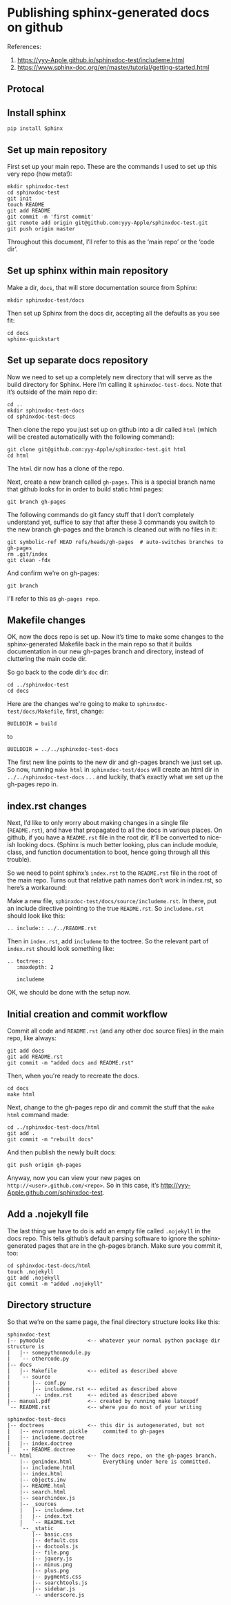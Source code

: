 # Publishing sphinx-generated docs on github

References:<br> 
1. https://yyy-Apple.github.io/sphinxdoc-test/includeme.html
2. https://www.sphinx-doc.org/en/master/tutorial/getting-started.html

## Protocal

## Install sphinx
```shell
pip install Sphinx
```

## Set up main repository
First set up your main repo. These are the commands I used to set up this very repo (how meta!):
```
mkdir sphinxdoc-test
cd sphinxdoc-test
git init
touch README
git add README
git commit -m 'first commit'
git remote add origin git@github.com:yyy-Apple/sphinxdoc-test.git
git push origin master
```
Throughout this document, I’ll refer to this as the ‘main repo’ or the ‘code dir’.


## Set up sphinx within main repository
Make a dir, `docs`, that will store documentation source from Sphinx:
```
mkdir sphinxdoc-test/docs
```
Then set up Sphinx from the docs dir, accepting all the defaults as you see fit:
```
cd docs
sphinx-quickstart
```

## Set up separate docs repository
Now we need to set up a completely new directory that will serve as the build directory for Sphinx. Here I’m calling it `sphinxdoc-test-docs`. Note that it’s outside of the main repo dir:

```
cd ..
mkdir sphinxdoc-test-docs
cd sphinxdoc-test-docs
```

Then clone the repo you just set up on github into a dir called `html` (which will be created automatically with the following command):
```
git clone git@github.com:yyy-Apple/sphinxdoc-test.git html
cd html
```
The `html` dir now has a clone of the repo.

Next, create a new branch called `gh-pages`. This is a special branch name that github looks for in order to build static html pages:
```
git branch gh-pages
```

The following commands do git fancy stuff that I don’t completely understand yet, suffice to say that after these 3 commands you switch to the new branch gh-pages and the branch is cleaned out with no files in it:
```
git symbolic-ref HEAD refs/heads/gh-pages  # auto-switches branches to gh-pages
rm .git/index
git clean -fdx
```

And confirm we’re on gh-pages:
```
git branch
```

I'll refer to this as `gh-pages repo`.

## Makefile changes
OK, now the docs repo is set up. Now it’s time to make some changes to the sphinx-generated Makefile back in the main repo so that it builds documentation in our new gh-pages branch and directory, instead of cluttering the main code dir.

So go back to the code dir’s `doc` dir:
```
cd ../sphinxdoc-test
cd docs
```

Here are the changes we're going to make to `sphinxdoc-test/docs/Makefile`, first, change:
```
BUILDDIR = build
```
to
```
BUILDDIR = ../../sphinxdoc-test-docs
```
The first new line points to the new dir and gh-pages branch we just set up. So now, running `make html` in `sphinxdoc-test/docs` will create an html dir in `../../sphinxdoc-test-docs` . . . and luckily, that’s exactly what we set up the gh-pages repo in.

## index.rst changes
Next, I’d like to only worry about making changes in a single file (`README.rst`), and have that propagated to all the docs in various places. On github, if you have a `README.rst` file in the root dir, it’ll be converted to nice-ish looking docs. (Sphinx is much better looking, plus can include module, class, and function documentation to boot, hence going through all this trouble).

So we need to point sphinx’s `index.rst` to the `README.rst` file in the root of the main repo. Turns out that relative path names don’t work in index.rst, so here’s a workaround:

Make a new file, `sphinxdoc-test/docs/source/includeme.rst`. In there, put an include directive pointing to the true `README.rst`. So `includeme.rst` should look like this:

```
.. include:: ../../README.rst
```
Then in `index.rst`, add `includeme` to the toctree. So the relevant part of `index.rst` should look something like:
```
.. toctree::
   :maxdepth: 2

   includeme
```
OK, we should be done with the setup now.

## Initial creation and commit workflow
Commit all code and `README.rst` (and any other doc source files) in the main repo, like always:
```
git add docs
git add README.rst
git commit -m "added docs and README.rst"
```

Then, when you're ready to recreate the docs.
```
cd docs
make html
```

Next, change to the gh-pages repo dir and commit the stuff that the `make html` command made:
```
cd ../sphinxdoc-test-docs/html
git add .
git commit -m "rebuilt docs"
```

And then publish the newly built docs:
```
git push origin gh-pages
```
Anyway, now you can view your new pages on `http://<user>.github.com/<repo>`. So in this case, it’s http://yyy-Apple.github.com/sphinxdoc-test.


## Add a .nojekyll file
The last thing we have to do is add an empty file called `.nojekyll` in the docs repo. This tells github’s default parsing software to ignore the sphinx-generated pages that are in the gh-pages branch. Make sure you commit it, too:

```
cd sphinxdoc-test-docs/html
touch .nojekyll
git add .nojekyll
git commit -m "added .nojekyll"
```

## Directory structure
So that we’re on the same page, the final directory structure looks like this:
```
sphinxdoc-test
|-- pymodule              <-- whatever your normal python package dir structure is
|   |-- somepythonmodule.py
|   `-- othercode.py
|-- docs
|   |-- Makefile          <-- edited as described above
|   `-- source
|       |-- conf.py
|       |-- includeme.rst <-- edited as described above
|       `-- index.rst     <-- edited as described above
|-- manual.pdf            <-- created by running make latexpdf
`-- README.rst            <-- where you do most of your writing

sphinxdoc-test-docs
|-- doctrees              <-- this dir is autogenerated, but not
|   |-- environment.pickle     commited to gh-pages
|   |-- includeme.doctree
|   |-- index.doctree
|   `-- README.doctree
`-- html                  <-- The docs repo, on the gh-pages branch.
    |-- genindex.html          Everything under here is committed.
    |-- includeme.html
    |-- index.html
    |-- objects.inv
    |-- README.html
    |-- search.html
    |-- searchindex.js
    |-- _sources
    |   |-- includeme.txt
    |   |-- index.txt
    |   `-- README.txt
    `-- _static
        |-- basic.css
        |-- default.css
        |-- doctools.js
        |-- file.png
        |-- jquery.js
        |-- minus.png
        |-- plus.png
        |-- pygments.css
        |-- searchtools.js
        |-- sidebar.js
        `-- underscore.js

```

